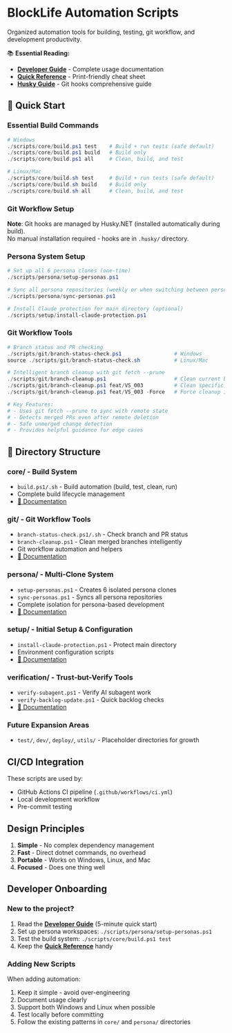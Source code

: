 # BlockLife Automation Scripts

Organized automation tools for building, testing, git workflow, and development productivity.

📚 **Essential Reading:**
- **[Developer Guide](DEVELOPER_GUIDE.md)** - Complete usage documentation
- **[Quick Reference](QUICK_REFERENCE.md)** - Print-friendly cheat sheet  
- **[Husky Guide](HUSKY_GUIDE.md)** - Git hooks comprehensive guide

## 🚀 Quick Start

### Essential Build Commands
```powershell
# Windows
./scripts/core/build.ps1 test    # Build + run tests (safe default)
./scripts/core/build.ps1 build   # Build only
./scripts/core/build.ps1 all     # Clean, build, and test

# Linux/Mac
./scripts/core/build.sh test     # Build + run tests (safe default)
./scripts/core/build.sh build    # Build only
./scripts/core/build.sh all      # Clean, build, and test
```

### Git Workflow Setup
**Note**: Git hooks are managed by Husky.NET (installed automatically during build).  
No manual installation required - hooks are in `.husky/` directory.

### Persona System Setup
```powershell
# Set up all 6 persona clones (one-time)
./scripts/persona/setup-personas.ps1

# Sync all persona repositories (weekly or when switching between personas)
./scripts/persona/sync-personas.ps1

# Install Claude protection for main directory (optional)
./scripts/setup/install-claude-protection.ps1
```

### Git Workflow Tools
```powershell
# Branch status and PR checking
./scripts/git/branch-status-check.ps1                 # Windows
source ./scripts/git/branch-status-check.sh           # Linux/Mac

# Intelligent branch cleanup with git fetch --prune
./scripts/git/branch-cleanup.ps1                      # Clean current branch
./scripts/git/branch-cleanup.ps1 feat/VS_003          # Clean specific branch
./scripts/git/branch-cleanup.ps1 feat/VS_003 -Force   # Force cleanup if needed

# Key Features:
# - Uses git fetch --prune to sync with remote state
# - Detects merged PRs even after remote deletion
# - Safe unmerged change detection
# - Provides helpful guidance for edge cases
```

## 📁 Directory Structure

### **core/** - Build System
- `build.ps1/.sh` - Build automation (build, test, clean, run)
- Complete build lifecycle management
- [📖 Documentation](core/README.md)

### **git/** - Git Workflow Tools
- `branch-status-check.ps1/.sh` - Check branch and PR status
- `branch-cleanup.ps1` - Clean merged branches intelligently
- Git workflow automation and helpers
- [📖 Documentation](git/README.md)

### **persona/** - Multi-Clone System  
- `setup-personas.ps1` - Creates 6 isolated persona clones
- `sync-personas.ps1` - Syncs all persona repositories
- Complete isolation for persona-based development
- [📖 Documentation](persona/README.md)

### **setup/** - Initial Setup & Configuration
- `install-claude-protection.ps1` - Protect main directory
- Environment configuration scripts
- [📖 Documentation](setup/README.md)

### **verification/** - Trust-but-Verify Tools
- `verify-subagent.ps1` - Verify AI subagent work
- `verify-backlog-update.ps1` - Quick backlog checks
- [📖 Documentation](verification/README.md)

### **Future Expansion Areas**
- `test/`, `dev/`, `deploy/`, `utils/` - Placeholder directories for growth

## CI/CD Integration

These scripts are used by:
- GitHub Actions CI pipeline (`.github/workflows/ci.yml`)
- Local development workflow
- Pre-commit testing

## Design Principles

1. **Simple** - No complex dependency management
2. **Fast** - Direct dotnet commands, no overhead
3. **Portable** - Works on Windows, Linux, and Mac
4. **Focused** - Does one thing well

## Developer Onboarding

### New to the project?
1. Read the **[Developer Guide](DEVELOPER_GUIDE.md)** (5-minute quick start)
2. Set up persona workspaces: `./scripts/persona/setup-personas.ps1`
3. Test the build system: `./scripts/core/build.ps1 test`
4. Keep the **[Quick Reference](QUICK_REFERENCE.md)** handy

### Adding New Scripts
When adding automation:
1. Keep it simple - avoid over-engineering  
2. Document usage clearly
3. Support both Windows and Linux when possible
4. Test locally before committing
5. Follow the existing patterns in `core/` and `persona/` directories